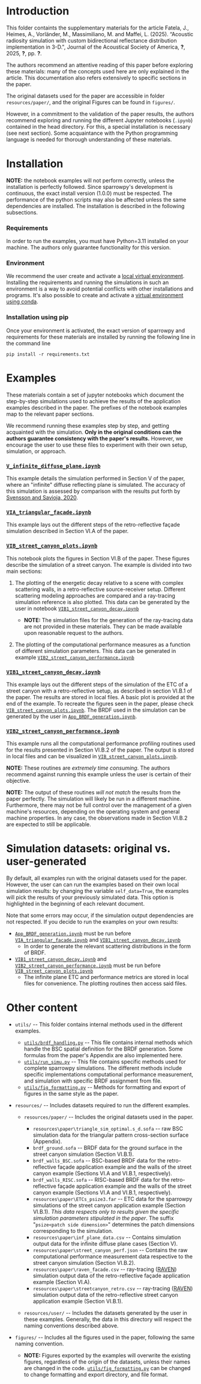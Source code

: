 Introduction
============
This folder containts the supplementary materials for the article Fatela, J., Heimes, A., Vorländer, M., Massimiliano, M. and Maffei, L. (2025). “Acoustic radiosity simulation with custom bidirectional reflectance distribution implementation in 3-D.", Journal of the Acoustical Society of America, **?**, 2025, **?**, pp. **?**.

The authors recommend an attentive reading of this paper before exploring these materials: many of the concepts used here are only explained in the article. This documentation also refers extensively to specific sections in the paper.

The original datasets used for the paper are accessible in folder ``resources/paper/``, and the original Figures can be found in ``figures/``.

However, in a commitment to the validation of the paper results, the authors recommend exploring and running the different Jupyter notebooks (``.ipynb``) contained in the head directory. For this, a special installation is necessary (see next section). Some acquaintance with the Python programming language is needed for thorough understanding of these materials. 

Installation
============
**NOTE:** the notebook examples will not perform correctly, unless the installation is perfectly followed. Since sparrowpy's development is continuous, the exact install version (1.0.0) must be respected. The performance of the python scripts may also be affected unless the same dependencies are installed. The installation is described in the following subsections.

### Requirements
In order to run the examples, you must have Python=3.11 installed on your machine. The authors only guarantee functionality for this version.

### Environment
We recommend the user create and activate a [local virtual environment](https://docs.python.org/3/library/venv.html). Installing the requirements and running the simulations in such an environment is a way to avoid potential conflicts with other installations and programs. It's also possible to create and activate a [virtual environment using conda](https://docs.conda.io/projects/conda/en/latest/user-guide/tasks/manage-environments.html).

### Installation using pip

Once your environment is activated, the exact version of sparrowpy and requirements for these materials are installed by running the following line in the command line

```
pip install -r requirements.txt
```

Examples
===============
These materials contain a set of jupyter notebooks which document the step-by-step simulations used to achieve the results of the application examples described in the paper. The prefixes of the notebook examples map to the relevant paper sections. 

We recommend running these examples step by step, and getting acquainted with the simulation. **Only in the original conditions can the authors guarantee consistency with the paper's results.**
However, we encourage the user to use these files to experiment with their own setup, simulation, or approach.

### [``V_infinite_diffuse_plane.ipynb``](V_infinite_diffuse_plane.ipynb)
This example details the simulation performed in Section V of the paper, where an "infinite" diffuse reflecting plane is simulated. The accuracy of this simulation is assessed by comparison with the results put forth by [Svensson and Savioja, 2020](https://pubs.aip.org/asa/jasa/article-abstract/156/6/3788/3324169/The-Lambert-diffuse-reflection-model-revisited?redirectedFrom=fulltext).

### [``VIA_triangular_facade.ipynb``](VIA_triangular_facade.ipynb)
This example lays out the different steps of the retro-reflective façade simulation described in Section VI.A of the paper.

### [``VIB_street_canyon_plots.ipynb``](VI_street_canyon_plots.ipynb)
This notebook plots the figures in Section VI.B of the paper. These figures describe the simulation of a street canyon. The example is divided into two main sections:

1. The plotting of the energetic decay relative to a scene with complex scattering walls, in a retro-reflective source-receiver setup. Different scattering modeling approaches are compared and a ray-tracing simulation reference is also plotted. This data can be generated by the user in notebook [``VIB1_street_canyon_decay.ipynb``](VIB1_street_canyon_decay.ipynb)
    - **NOTE:** The simulation files for the generation of the ray-tracing data are not provided in these materials. They can be made available upon reasonable request to the authors. 

2. The plotting of the computational performance measures as a function of different simulation parameters. This data can be generated in example [``VIB2_street_canyon_performance.ipynb``](VIB2_street_canyon_performance.ipynb)

### [``VIB1_street_canyon_decay.ipynb``](VIB1_street_canyon_decay.ipynb)
This example lays out the different steps of the simulation of the ETC of a street canyon with a retro-reflective setup, as described in section VI.B.1 of the paper. The results are stored in local files. A basic plot is provided at the end of the example. To recreate the figures seen in the paper, please check [``VIB_street_canyon_plots.ipynb``](VI_street_canyon_plots.ipynb). The BRDF used in the simulation can be generated by the user in [``App_BRDF_generation.ipynb``](App_BRDF_generation.ipynb).

### [``VIB2_street_canyon_performance.ipynb``](VIB2_street_canyon_performance.ipynb)
This example runs all the computational performance profiling routines used for the results presented in Section VI.B.2 of the paper. The output is stored in local files and can be visualized in [``VIB_street_canyon_plots.ipynb``](VI_street_canyon_plots.ipynb).

**NOTE:** These routines are *extremely time consuming*. The authors recommend against running this example unless the user is certain of their objective. 

**NOTE:** The output of these routines *will not match* the results from the paper perfectly. The simulation will likely be run in a different machine. Furthermore, there may not be full control over the management of a given machine's resources, depending on the operating system and general machine properties. In any case, the observations made in Section VI.B.2 are expected to still be applicable.

Simulation datasets: original vs. user-generated
====================
By default, all examples run with the original datasets used for the paper. However, the user can can run the examples based on their own local simulation results: by changing the variable ``self_data=True``, the examples will pick the results of your previously simulated data. This option is highlighted in the beginning of each relevant document.

Note that some errors may occur, if the simulation output dependencies are not respected. If you decide to run the examples on your own results:
- [``App_BRDF_generation.ipynb``](App_BRDF_generation.ipynb) must be run before [``VIA_triangular_facade.ipynb``](VIA_triangular_facade.ipynb) and [``VIB1_street_canyon_decay.ipynb``](VIB_street_canyon_decay.ipynb) 
    - In order to generate the relevant scattering distributions in the form of BRDF.
- [``VIB1_street_canyon_decay.ipynb``](VIB_street_canyon_decay.ipynb) and [``VIB2_street_canyon_performance.ipynb``](VIB_street_canyon_performance.ipynb) must be run before [``VIB_street_canyon_plots.ipynb``](VIB_street_canyon_decay.ipynb)
    - The infinite plane ETC and performance metrics are stored in local files for convenience. The plotting routines then access said files.

Other content
=============

- ``utils/``
-- This folder contains internal methods used in the different examples.
    - [``utils/brdf_handling.py``](utils/brdf_handling.py) -- This file contains internal methods which handle the BSC spatial definition for the BRDF generation. Some formulas from the paper's Appendix are also implemented here.
    - [``utils/run_simu.py``](utils/run_simu.py) -- This file contains specific methods used for complete sparrowpy simulations. The different methods include specific implementations computational performance measurement, and simulation with specific BRDF assignment from file.
    - [``utils/fig_formatting.py``](utils/fig_formatting.py) -- Methods for formatting and export of figures in the same style as the paper.

- ``resources/`` -- Includes datasets required to run the different examples.
    - ``resources/paper/`` -- Includes the original datasets used in the paper.
        - ``resources\paper\triangle_sim_optimal.s_d.sofa`` -- raw BSC simulation data for the triangular pattern cross-section surface (Appendix).
        - ``brdf_ground.sofa`` -- BRDF data for the ground surface in the street canyon simulation (Section VI.B.1).
        - ``brdf_walls_BSC.sofa`` -- BSC-based BRDF data for the retro-reflective façade application example and the walls of the street canyon example (Sections VI.A and VI.B.1, respectively).
        - ``brdf_walls_RISC.sofa`` -- RISC-based BRDF data for the retro-reflective façade application example and the walls of the street canyon example (Sections VI.A and VI.B.1, respectively).
        - ``resources\paper\ETCs_psize3.far`` -- ETC data for the sparrowpy simulations of the street canyon application example (Section VI.B.1). *This data respects only to results given the specific simulation parameters stipulated in the paper*. The suffix "``psize<patch side dimension>``" determines the patch dimensions corresponding to the simulation.
        - ``resources\paper\inf_plane_data.csv`` -- Contains simulation output data for the infinite diffuse plane cases (Section V).
        - ``resources\paper\street_canyon_perf.json`` -- Contains the raw computational performance measurement data respective to the street canyon simulation (Section VI.B.2).
        - ``resources\paper\raven_facade.csv`` -- ray-tracing ([RAVEN](https://www.virtualacoustics.org/RAVEN/)) simulation output data of the retro-reflective façade application example (Section VI.A).
        - ``resources\paper\streetcanyon_retro.csv`` -- ray-tracing ([RAVEN](https://www.virtualacoustics.org/RAVEN/)) simulation output data of the retro-reflective street canyon application example (Section VI.B.1).

    - ``resources/user/`` -- Includes the datasets generated by the user in these examples. Generally, the data in this directory will respect the naming conventions described above.

- ``figures/`` -- Includes all the figures used in the paper, following the same naming convention.
    - **NOTE:** Figures exported by the examples will overwrite the existing figures, regardless of the origin of the datasets, unless their names are changed in the code. [``utils/fig_formatting.py``](utils/fig_formatting.py) can be changed to change formatting and export directory, and file format.
